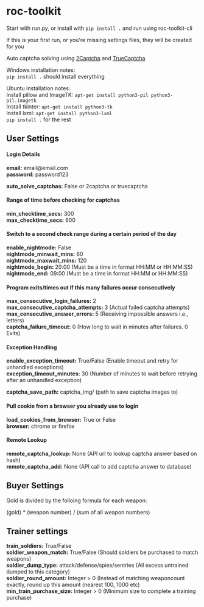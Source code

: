 # roc-toolkit

Start with run.py, or install with `pip install .` and run using roc-toolkit-cli

If this is your first run, or you're missing settings files, they will be created for you

Auto captcha solving using [2Captcha](https://2captcha.com/) and [TrueCaptcha](https://truecaptcha.org/)

Windows installation notes:  
`pip install .` should install everything

Ubuntu installation notes:  
Install pillow and ImageTK:
`apt-get install python3-pil python3-pil.imagetk`  
Install tkinter:
`apt-get install python3-tk`  
Install lxml:
`apt-get install python3-lxml`  
`pip install .` for the rest

## User Settings

#### Login Details

**email:** email<span>@email.</span>com  
**password:** password123

**auto_solve_captchas:** False or 2captcha or truecaptcha

#### Range of time before checking for captchas

**min_checktime_secs:** 300  
**max_checktime_secs:** 600

#### Switch to a second check range during a certain period of the day

**enable_nightmode:** False  
**nightmode_minwait_mins:** 60  
**nightmode_maxwait_mins:** 120  
**nightmode_begin:** 20:00 (Must be a time in format HH:MM or HH:MM:SS)  
**nightmode_end:** 09:00 (Must be a time in format HH:MM or HH:MM:SS)

#### Program exits/times out if this many failures occur consecutively

**max_consecutive_login_failures:** 2  
**max_consecutive_captcha_attempts:** 3 (Actual failed captcha attempts)  
**max_consecutive_answer_errors:** 5 (Receiving impossible answers i.e., letters)  
**captcha_failure_timeout:** 0 (How long to wait in minutes after failures. 0 Exits)

#### Exception Handling

**enable_exception_timeout:** True/False (Enable timeout and retry for unhandled exceptions)  
**exception_timeout_minutes:** 30 (Number of minutes to wait before retrying after an unhandled exception)

**captcha_save_path:** captcha_img/ (path to save captcha images to)

#### Pull cookie from a browser you already use to login

**load_cookies_from_browser:** True or False  
**browser:** chrome or firefox

#### Remote Lookup

**remote_captcha_lookup:** None (API url to lookup captcha answer based on hash)  
**remote_captcha_add:** None (API call to add captcha answer to database)

## Buyer Settings

Gold is divided by the folloing formula for each weapon:

(gold) \* (weapon number) / (sum of all weapon numbers)

## Trainer settings

**train_soldiers:** True/False  
**soldier_weapon_match:** True/False (Should soldiers be purchased to match weapons)  
**soldier_dump_type:** attack/defense/spies/sentries (All excess untrained dumped to this category)  
**soldier_round_amount:** Integer > 0 (Instead of matching weaponcount exactly, round up this amount (nearest 100, 1000 etc)  
**min_train_purchase_size:** Integer > 0 (Minimum size to complete a training purchase)
